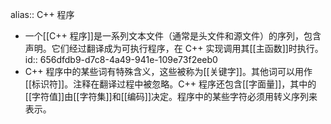alias:: C++ 程序

- 一个[[C++ 程序]]是一系列文本文件（通常是头文件和源文件）的序列，包含声明。它们经过翻译成为可执行程序，在 C++ 实现调用其[[主函数]]时执行。
  id:: 656dfdb9-d7c8-4a49-941e-109e73f2eeb0
- C++ 程序中的某些词有特殊含义，这些被称为[[关键字]]。其他词可以用作[[标识符]]。注释在翻译过程中被忽略。C++ 程序还包含[[字面量]]，其中的[[字符值]]由[[字符集]]和[[编码]]决定。程序中的某些字符必须用转义序列来表示。